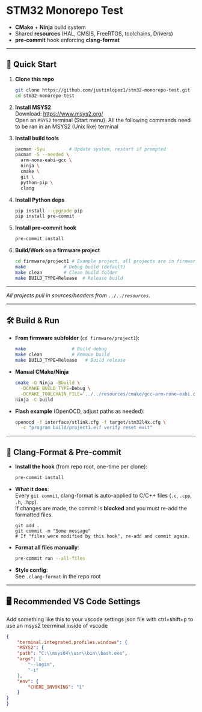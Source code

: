 # STM32 Monorepo Test

- **CMake** + **Ninja** build system
- Shared **resources** (HAL, CMSIS, FreeRTOS, toolchains, Drivers)
- **pre-commit** hook enforcing **clang-format**

---

## 🚀 Quick Start

1. **Clone this repo**
    ```sh
    git clone https://github.com/justinlopez1/stm32-monorepo-test.git
    cd stm32-monorepo-test
    ```

2. **Install MSYS2**  
   Download: https://www.msys2.org/  
   Open an `MSYS2` terminal (Start menu).
   All the following commands need to be ran in an MSYS2 (Unix like) terminal

3. **Install build tools**
    ```sh
    pacman -Syu         # Update system, restart if prompted
    pacman -S --needed \
      arm-none-eabi-gcc \
      ninja \
      cmake \
      git \
      python-pip \
      clang
    ```

4. **Install Python deps**
    ```sh
    pip install --upgrade pip
    pip install pre-commit
    ```

5. **Install pre-commit hook**
    ```sh
    pre-commit install
    ```

6. **Build/Work on a firmware project**
    ```sh
    cd firmware/project1 # Example project, all projects are in firmware folder
    make              # Debug build (default)
    make clean        # Clean build folder
    make BUILD_TYPE=Release  # Release build
    ```

---

*All projects pull in sources/headers from `../../resources`.*

---

## 🛠️ Build & Run

- **From firmware subfolder** (`cd firmware/project1`):

    ```sh
    make                 # Build debug
    make clean           # Remove build
    make BUILD_TYPE=Release   # Build release
    ```

- **Manual CMake/Ninja**
    ```sh
    cmake -G Ninja -Bbuild \
      -DCMAKE_BUILD_TYPE=Debug \
      -DCMAKE_TOOLCHAIN_FILE='../../resources/cmake/gcc-arm-none-eabi.cmake'
    ninja -C build
    ```

- **Flash example** (OpenOCD, adjust paths as needed):
    ```sh
    openocd -f interface/stlink.cfg -f target/stm32l4x.cfg \
      -c "program build/project1.elf verify reset exit"
    ```

---

## 🧹 Clang-Format & Pre-commit

- **Install the hook** (from repo root, one-time per clone):
    ```sh
    pre-commit install
    ```

- **What it does**:  
    Every `git commit`, clang-format is auto-applied to C/C++ files (`.c`, `.cpp`, `.h`, `.hpp`).  
    If changes are made, the commit is **blocked** and you must re-add the formatted files.

    ```
    git add .
    git commit -m "Some message"
    # If "files were modified by this hook", re-add and commit again.
    ```

- **Format all files manually**:
    ```sh
    pre-commit run --all-files
    ```

- **Style config**:  
    See `.clang-format` in the repo root

---

## 🖥️ Recommended VS Code Settings

Add something like this to your vscode settings json file with ctrl+shift+p to use an msys2 teerminal inside of vscode
```json
{
    "terminal.integrated.profiles.windows": {
    "MSYS2": {
	"path": "C:\\msys64\\usr\\bin\\bash.exe",
	"args": [
		"--login",
		"-i"
	],
	"env": {
		"CHERE_INVOKING": "1"
	}
}
}
